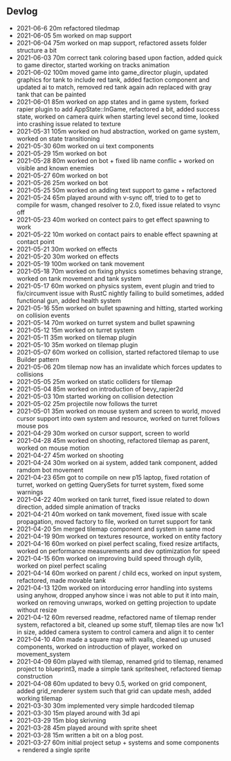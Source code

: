 ## Devlog
- 2021-06-6   20m refactored tiledmap
- 2021-06-05  5m worked on map support
- 2021-06-04  75m worked on map support, refactored assets folder structure a bit
- 2021-06-03  70m correct tank coloring based upon faction, added quick to game director, started working on tracks animation
- 2021-06-02  100m moved game into game_director plugin, updated graphics for tank to include red tank, added faction component and updated ai to match, removed red tank again adn replaced with gray tank that can be painted
- 2021-06-01  85m worked on app states and in game system, forked rapier plugin to add AppState::InGame, refactored a bit, added success state, worked on camera quirk when starting level second time, looked into crashing issue related to texture
- 2021-05-31  105m worked on hud abstraction, worked on game system, worked on state transitioning
- 2021-05-30  60m worked on ui text components 
- 2021-05-29  15m worked on bot
- 2021-05-28  80m worked on bot + fixed lib name conflic + worked on visible and known enemies 
- 2021-05-27  60m worked on bot
- 2021-05-26  25m worked on bot
- 2021-05-25  50m worked on adding text support to game + refactored
- 2021-05-24  65m played around with v-sync off, tried to to get to compile for wasm, changed resolver to 2.0, fixed issue related to vsync off
- 2021-05-23  40m worked on contect pairs to get effect spawning to work
- 2021-05-22  10m worked on contact pairs to enable effect spawning at contact point
- 2021-05-21  30m worked on effects
- 2021-05-20  30m worked on effects
- 2021-05-19  100m worked on tank movement
- 2021-05-18  70m worked on fixing physics sometimes behaving strange, worked on tank movement and tank system
- 2021-05-17  60m worked on physics system, event plugin and tried to fix/circumvent issue with RustC nightly failing to build sometimes, added functional gun, added health system
- 2021-05-16  55m worked on bullet spawning and hitting, started working on collision events
- 2021-05-14  70m worked on turret system and bullet spawning
- 2021-05-12  15m worked on turret system
- 2021-05-11  35m worked on tilemap plugin
- 2021-05-10  35m worked on tilemap plugin
- 2021-05-07  60m worked on collision, started refactored tilemap to use Builder pattern
- 2021-05-06  20m tilemap now has an invalidate which forces updates to collisions
- 2021-05-05  25m worked on static colliders for tilemap
- 2021-05-04  85m worked on introduction of bevy_rapier2d
- 2021-05-03  10m started working on collision detection
- 2021-05-02  25m projectile now follows the turret
- 2021-05-01  35m worked on mouse system and screen to world, moved cursor support into own system and resource, worked on turret follows mouse pos
- 2021-04-29  30m worked on cursor support, screen to world
- 2021-04-28  45m worked on shooting, refactored tilemap as parent, worked on mouse motion
- 2021-04-27  45m worked on shooting
- 2021-04-24  30m worked on ai system, added tank component, added ramdom bot movement
- 2021-04-23  65m got to compile on new p15 laptop, fixed rotation of turret, worked on getting QuerySets for turret system, fixed some warnings
- 2021-04-22  40m worked on tank turret, fixed issue related to down direction, added simple animation of tracks
- 2021-04-21  40m worked on tank movement, fixed issue with scale propagation, moved factory to file, worked on turret support for tank
- 2021-04-20  5m merged tilemap component and system in same mod
- 2021-04-19  90m worked on textures resource, worked on entity factory
- 2021-04-16  60m worked on pixel perfect scaling, fixed resize artifacts, worked on performance measurements and dev optimization for speed
- 2021-04-15  60m worked on improving build speed through dylib, worked on pixel perfect scaling
- 2021-04-14  60m worked on parent / child ecs, worked on input system, refactored, made movable tank
- 2021-04-13  120m worked on intorducing error handling into systems using anyhow, dropped anyhow since i was not able to put it into main, worked on removing unwraps, worked on getting projection to update without resize
- 2021-04-12  60m reversed readme, refactored name of tilemap render system, refactored a bit, cleaned up some stuff, tilemap tiles are now 1x1 in size, added camera system to control camera and align it to center
- 2021-04-10  40m made a square map with walls, cleaned up unused components, worked on introduction of player, worked on movement_system
- 2021-04-09  60m  played with tilemap, renamed grid to tilemap, renamed project to blueprint3, made a simple tank spritesheet, refactored tiemap construction
- 2021-04-08  60m  updated to bevy 0.5, worked on grid component, added grid_renderer system such that grid can update mesh, added working tilemap
- 2021-03-30  30m implemented very simple hardcoded tilemap
- 2021-03-30  15m played around with 3d api
- 2021-03-29  15m blog skrivning
- 2021-03-28  45m played around with sprite sheet
- 2021-03-28  15m written a bit on a blog post.
- 2021-03-27  60m  initial project setup + systems and some components + rendered a single sprite








